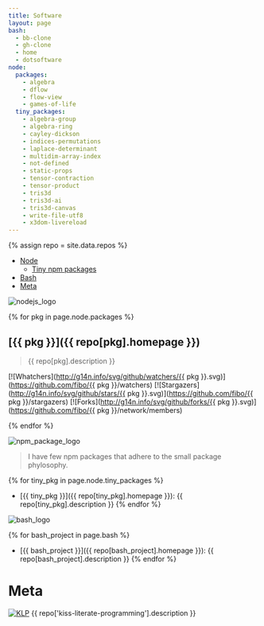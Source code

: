 ```yaml
---
title: Software
layout: page
bash:
  - bb-clone
  - gh-clone
  - home
  - dotsoftware
node:
  packages:
    - algebra
    - dflow
    - flow-view
    - games-of-life
  tiny_packages:
    - algebra-group
    - algebra-ring
    - cayley-dickson
    - indices-permutations
    - laplace-determinant
    - multidim-array-index
    - not-defined
    - static-props
    - tensor-contraction
    - tensor-product
    - tris3d
    - tris3d-ai
    - tris3d-canvas
    - write-file-utf8
    - x3dom-livereload
---
```


{% assign repo = site.data.repos %}

* [Node](#node)
  - [Tiny npm packages](#tiny-npm-packages)
* [Bash](#bash)
* [Meta](#meta)

<a name="node"></a>

![nodejs_logo](https://cdn.rawgit.com/gilbarbara/logos/master/logos/nodejs.svg)

{% for pkg in page.node.packages %}
## [{{ pkg }}]({{ repo[pkg].homepage }})

> {{ repo[pkg].description }}

[![Whatchers](http://g14n.info/svg/github/watchers/{{ pkg }}.svg)](https://github.com/fibo/{{ pkg }}/watchers) [![Stargazers](http://g14n.info/svg/github/stars/{{ pkg }}.svg)](https://github.com/fibo/{{ pkg }}/stargazers) [![Forks](http://g14n.info/svg/github/forks/{{ pkg }}.svg)](https://github.com/fibo/{{ pkg }}/network/members)

{% endfor %}

<a name="tiny-npm-packages"></a>

![npm_package_logo](https://cdn.rawgit.com/gilbarbara/logos/master/logos/npm-2.svg)

> I have few npm packages that adhere to the small package phylosophy.

{% for tiny_pkg in page.node.tiny_packages %}
* [{{ tiny_pkg }}]({{ repo[tiny_pkg].homepage }}): {{ repo[tiny_pkg].description }}
{% endfor %}

<a name="bash"></a>

![bash_logo](https://cdn.rawgit.com/gilbarbara/logos/master/logos/bash.svg)

{% for bash_project in page.bash %}
* [{{ bash_project }}]({{ repo[bash_project].homepage }}): {{ repo[bash_project].description }}
{% endfor %}

# Meta

[![KLP](https://img.shields.io/badge/kiss-literate-orange.svg)](http://g14n.info/kiss-literate-programming) {{ repo['kiss-literate-programming'].description }}
